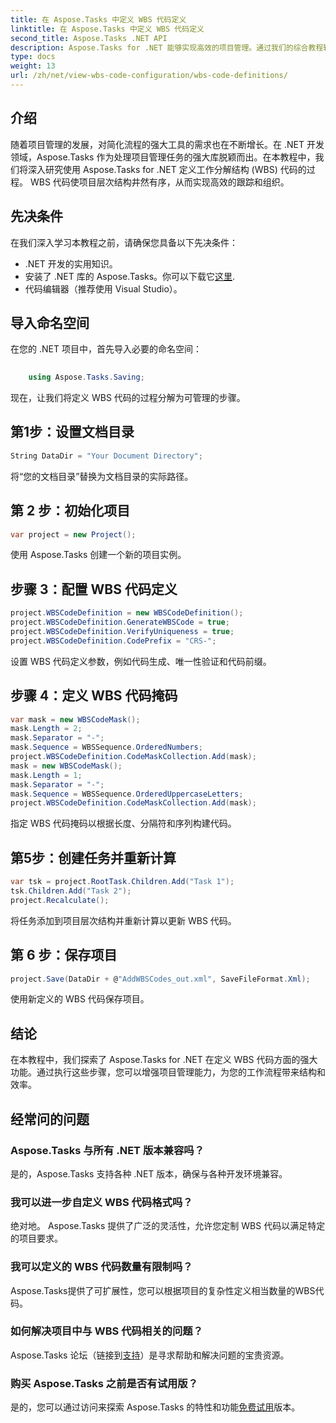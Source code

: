 ```yaml
---
title: 在 Aspose.Tasks 中定义 WBS 代码定义
linktitle: 在 Aspose.Tasks 中定义 WBS 代码定义
second_title: Aspose.Tasks .NET API
description: Aspose.Tasks for .NET 能够实现高效的项目管理。通过我们的综合教程轻松掌握 WBS 代码。立即简化工作流程！
type: docs
weight: 13
url: /zh/net/view-wbs-code-configuration/wbs-code-definitions/
---
```

## 介绍
随着项目管理的发展，对简化流程的强大工具的需求也在不断增长。在 .NET 开发领域，Aspose.Tasks 作为处理项目管理任务的强大库脱颖而出。在本教程中，我们将深入研究使用 Aspose.Tasks for .NET 定义工作分解结构 (WBS) 代码的过程。 WBS 代码使项目层次结构井然有序，从而实现高效的跟踪和组织。
## 先决条件
在我们深入学习本教程之前，请确保您具备以下先决条件：
- .NET 开发的实用知识。
- 安装了 .NET 库的 Aspose.Tasks。你可以下载它[这里](https://releases.aspose.com/tasks/net/).
- 代码编辑器（推荐使用 Visual Studio）。
## 导入命名空间
在您的 .NET 项目中，首先导入必要的命名空间：
```csharp
    
    using Aspose.Tasks.Saving;
```
现在，让我们将定义 WBS 代码的过程分解为可管理的步骤。

## 第1步：设置文档目录
```csharp
String DataDir = "Your Document Directory";
```
将“您的文档目录”替换为文档目录的实际路径。
## 第 2 步：初始化项目
```csharp
var project = new Project();
```
使用 Aspose.Tasks 创建一个新的项目实例。
## 步骤 3：配置 WBS 代码定义
```csharp
project.WBSCodeDefinition = new WBSCodeDefinition();
project.WBSCodeDefinition.GenerateWBSCode = true;
project.WBSCodeDefinition.VerifyUniqueness = true;
project.WBSCodeDefinition.CodePrefix = "CRS-";
```
设置 WBS 代码定义参数，例如代码生成、唯一性验证和代码前缀。
## 步骤 4：定义 WBS 代码掩码
```csharp
var mask = new WBSCodeMask();
mask.Length = 2;
mask.Separator = "-";
mask.Sequence = WBSSequence.OrderedNumbers;
project.WBSCodeDefinition.CodeMaskCollection.Add(mask);
mask = new WBSCodeMask();
mask.Length = 1;
mask.Separator = "-";
mask.Sequence = WBSSequence.OrderedUppercaseLetters;
project.WBSCodeDefinition.CodeMaskCollection.Add(mask);
```
指定 WBS 代码掩码以根据长度、分隔符和序列构建代码。
## 第5步：创建任务并重新计算
```csharp
var tsk = project.RootTask.Children.Add("Task 1");
tsk.Children.Add("Task 2");
project.Recalculate();
```
将任务添加到项目层次结构并重新计算以更新 WBS 代码。
## 第 6 步：保存项目
```csharp
project.Save(DataDir + @"AddWBSCodes_out.xml", SaveFileFormat.Xml);
```
使用新定义的 WBS 代码保存项目。
## 结论
在本教程中，我们探索了 Aspose.Tasks for .NET 在定义 WBS 代码方面的强大功能。通过执行这些步骤，您可以增强项目管理能力，为您的工作流程带来结构和效率。
## 经常问的问题
### Aspose.Tasks 与所有 .NET 版本兼容吗？
是的，Aspose.Tasks 支持各种 .NET 版本，确保与各种开发环境兼容。
### 我可以进一步自定义 WBS 代码格式吗？
绝对地。 Aspose.Tasks 提供了广泛的灵活性，允许您定制 WBS 代码以满足特定的项目要求。
### 我可以定义的 WBS 代码数量有限制吗？
Aspose.Tasks提供了可扩展性，您可以根据项目的复杂性定义相当数量的WBS代码。
### 如何解决项目中与 WBS 代码相关的问题？
 Aspose.Tasks 论坛（链接到[支持](https://forum.aspose.com/c/tasks/15)）是寻求帮助和解决问题的宝贵资源。
### 购买 Aspose.Tasks 之前是否有试用版？
是的，您可以通过访问来探索 Aspose.Tasks 的特性和功能[免费试用](https://releases.aspose.com/)版本。